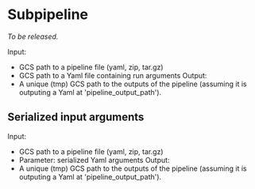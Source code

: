 # Subpipeline

*To be released.*

Input:
- GCS path to a pipeline file (yaml, zip, tar.gz)
- GCS path to a Yaml file containing run arguments
Output:
- A unique (tmp) GCS path to the outputs of the pipeline (assuming it is outputing a Yaml at 'pipeline_output_path').

## Serialized input arguments

Input:
- GCS path to a pipeline file (yaml, zip, tar.gz)
- Parameter: serialized Yaml arguments
Output:
- A unique (tmp) GCS path to the outputs of the pipeline (assuming it is outputing a Yaml at 'pipeline_output_path').